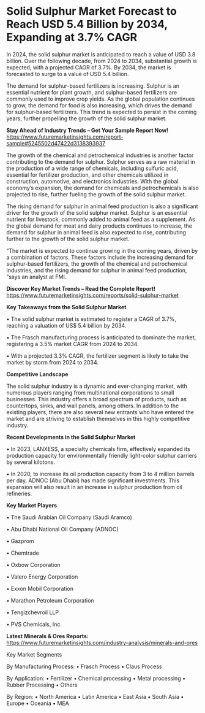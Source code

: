 # Solid Sulphur Market Forecast to Reach USD 5.4 Billion by 2034, Expanding at 3.7% CAGR

In 2024, the solid sulphur market is anticipated to reach a value of USD 3.8 billion. Over the following decade, from 2024 to 2034, substantial growth is expected, with a projected CAGR of 3.7%. By 2034, the market is forecasted to surge to a value of USD 5.4 billion.

The demand for sulphur-based fertilizers is increasing. Sulphur is an essential nutrient for plant growth, and sulphur-based fertilizers are commonly used to improve crop yields. As the global population continues to grow, the demand for food is also increasing, which drives the demand for sulphur-based fertilizers. This trend is expected to persist in the coming years, further propelling the growth of the solid sulphur market.

**Stay Ahead of Industry Trends – Get Your Sample Report Now!** https://www.futuremarketinsights.com/report-sample#5245502d47422d3138393937

The growth of the chemical and petrochemical industries is another factor contributing to the demand for sulphur. Sulphur serves as a raw material in the production of a wide range of chemicals, including sulfuric acid, essential for fertilizer production, and other chemicals utilized in construction, automotive, and electronics industries. With the global economy’s expansion, the demand for chemicals and petrochemicals is also projected to rise, further fueling the growth of the solid sulphur market.

The rising demand for sulphur in animal feed production is also a significant driver for the growth of the solid sulphur market. Sulphur is an essential nutrient for livestock, commonly added to animal feed as a supplement. As the global demand for meat and dairy products continues to increase, the demand for sulphur in animal feed is also expected to rise, contributing further to the growth of the solid sulphur market.

 “The market is expected to continue growing in the coming years, driven by a combination of factors. These factors include the increasing demand for sulphur-based fertilizers, the growth of the chemical and petrochemical industries, and the rising demand for sulphur in animal feed production, “says an analyst at FMI.

**Discover Key Market Trends – Read the Complete Report!** https://www.futuremarketinsights.com/reports/solid-sulphur-market

**Key Takeaways from the Solid Sulphur Market**

•	The solid sulphur market is estimated to register a CAGR of 3.7%, reaching a valuation of US$ 5.4 billion by 2034.

•	The Frasch manufacturing process is anticipated to dominate the market, registering a 3.5% market CAGR from 2024 to 2034.

•	With a projected 3.3% CAGR, the fertilizer segment is likely to take the market by storm from 2024 to 2034.

**Competitive Landscape**

The solid sulphur industry is a dynamic and ever-changing market, with numerous players ranging from multinational corporations to small businesses. This industry offers a broad spectrum of products, such as countertops, sinks, and wall panels, among others. In addition to the existing players, there are also several new entrants who have entered the market and are striving to establish themselves in this highly competitive industry.

**Recent Developments in the Solid Sulphur Market**

•	In 2023, LANXESS, a specialty chemicals firm, effectively expanded its production capacity for environmentally friendly light-color sulphur carriers by several kilotons.

•	In 2020, to increase its oil production capacity from 3 to 4 million barrels per day, ADNOC (Abu Dhabi) has made significant investments. This expansion will also result in an increase in sulphur production from oil refineries.

**Key Market Players**

•	The Saudi Arabian Oil Company (Saudi Aramco)

•	Abu Dhabi National Oil Company (ADNOC)

•	Gazprom

•	Chemtrade

•	Oxbow Corporation

•	Valero Energy Corporation

•	Exxon Mobil Corporation

•	Marathon Petroleum Corporation

•	Tengizchevroil LLP

•	PVS Chemicals, Inc.

**Latest Minerals & Ores Reports:** https://www.futuremarketinsights.com/industry-analysis/minerals-and-ores

Key Market Segments

By Manufacturing Process:
•	Frasch Process
•	Claus Process

By Application:
•	Fertilizer
•	Chemical processing
•	Metal processing
•	Rubber Processing
•	Others

By Region:
•	North America
•	Latin America
•	East Asia
•	South Asia
•	Europe
•	Oceania
•	MEA

